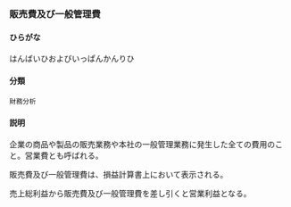 <div style="display:none;">

## [あ行](securities-terms?id=あ行)
## [か行](securities-terms?id=か行)
## [さ行](securities-terms?id=さ行)
## [た行](securities-terms?id=た行)
## [な行](securities-terms?id=な行)
## [は行](securities-terms?id=は行)

</div>

### 販売費及び一般管理費

#### ひらがな

はんばいひおよびいっぱんかんりひ

#### 分類

`財務分析`

#### 説明

企業の商品や製品の販売業務や本社の一般管理業務に発生した全ての費用のこと。営業費とも呼ばれる。
 
販売費及び一般管理費は、損益計算書上において表示される。
売上総利益から販売費及び一般管理費を差し引くと営業利益となる。

<div style="display:none;">

## [ま行](securities-terms?id=ま行)
## [や行](securities-terms?id=や行)
## [ら行](securities-terms?id=ら行)
## [わ行](securities-terms?id=わ行)
## [英数字・記号](securities-terms?id=英数字・記号)

</div>

